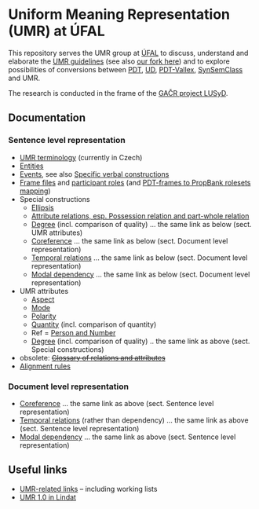 # Uniform Meaning Representation (UMR) at ÚFAL

This repository serves the UMR group at [ÚFAL](https://ufal.mff.cuni.cz/) to
discuss, understand and elaborate the [UMR
guidelines](https://github.com/umr4nlp/umr-guidelines/blob/master/guidelines.md)
(see also [our fork here](https://github.com/ufal/umr-guidelines/blob/master/guidelines.md))
and to explore possibilities of conversions between
[PDT](https://ufal.mff.cuni.cz/prague-dependency-treebank),
[UD](https://universaldependencies.org/),
[PDT-Vallex](https://ufal.mff.cuni.cz/pdt-vallex-valency-lexicon-linked-czech-corpora),
[SynSemClass](https://ufal.mff.cuni.cz/synsemclass) and UMR.

The research is conducted in the frame of the [GAČR project
LUSyD](https://ufal.mff.cuni.cz/grants/lusyd).

## Documentation
### Sentence level representation
* [UMR terminology](doc/terminologie.md) (currently in Czech)
* [Entities](doc/entities.md)
* [Events](doc/eventive-concepts.md), see also [Specific verbal constructions](doc/verbal-constructions.md)
* [Frame files](doc/frames.md) and [participant roles](doc/roles.md) (and [PDT-frames to PropBank rolesets mapping](tecto2umr/functors-to-args-mapping-instructions.md))
* Special constructions
  * [Ellipsis](doc/ellipsis.md)
  * [Attribute relations, esp. Possession relation and part-whole relation](doc/poss-part.md)
  * [Degree](doc/degree.md) (incl. comparison of quality) ... the same link as below 
 (sect. UMR attributes)
  * [Coreference](doc/coreference.md) ... the same link as below (sect. Document level representation) 
  * [Temporal relations](doc/temporal.md) ... the same link as below (sect. Document level representation)
  * [Modal dependency](doc/modal.md) ... the same link as below (sect. Document level representation)
* UMR attributes
  * [Aspect](doc/aspect.md)
  * [Mode](doc/mode.md)
  * [Polarity](doc/polarity.md)
  * [Quantity](doc/quantity.md) (incl. comparison of quantity)
  * Ref = [Person and Number](doc/reference.md)
  * [Degree](doc/degree.md) (incl. comparison of quality) .. the same link as above (sect. Special constructions)
* obsolete: ~~[Glossary of relations and attributes](doc/relations-attributes.md)~~
* [Alignment rules](doc/alignment.md)

### Document level representation
* [Coreference](doc/coreference.md)  ... the same link as above (sect. Sentence level representation)
* [Temporal relations](doc/temporal.md) (rather than dependency) ... the same link as above (sect. Sentence level representation)
* [Modal dependency](doc/modal.md) ... the same link as above (sect. Sentence level representation)


## Useful links
* [UMR-related links](https://github.com/ufal/UMR/blob/main/doc/UMR-related-links.md) – including working lists
* [UMR 1.0 in Lindat](http://hdl.handle.net/11234/1-5198)
